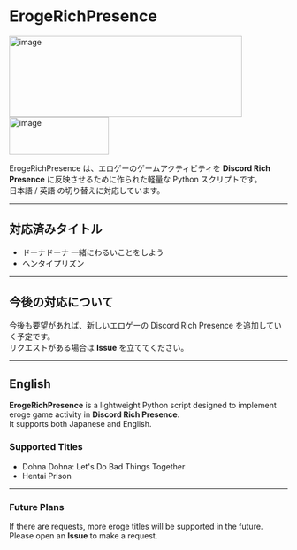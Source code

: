 # ErogeRichPresence
<img width="421" height="146" alt="image" src="https://github.com/user-attachments/assets/d37ae6fb-c926-449c-ab90-54e7cd51977c" /> <img width="180" height="68" alt="image" src="https://github.com/user-attachments/assets/291a8186-66c1-4dc5-8d75-a8a35e220e71" />


ErogeRichPresence は、エロゲーのゲームアクティビティを **Discord Rich Presence** に反映させるために作られた軽量な Python スクリプトです。  
日本語 / 英語 の切り替えに対応しています。


---

## 対応済みタイトル
- ドーナドーナ 一緒にわるいことをしよう  
- ヘンタイプリズン  

---

## 今後の対応について
今後も要望があれば、新しいエロゲーの Discord Rich Presence を追加していく予定です。  
リクエストがある場合は **Issue** を立ててください。

---

## English

**ErogeRichPresence** is a lightweight Python script designed to implement eroge game activity in **Discord Rich Presence**.  
It supports both Japanese and English.

### Supported Titles
- Dohna Dohna: Let's Do Bad Things Together  
- Hentai Prison  

---

### Future Plans
If there are requests, more eroge titles will be supported in the future.  
Please open an **Issue** to make a request.
